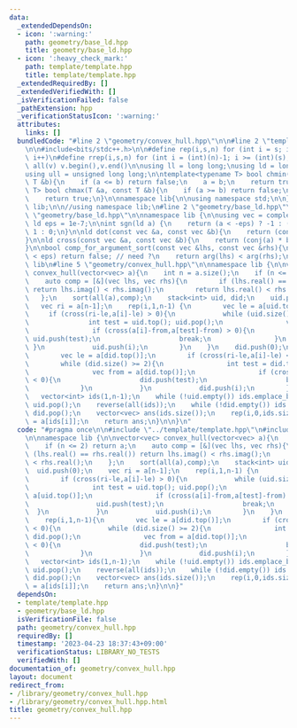 ```yaml
---
data:
  _extendedDependsOn:
  - icon: ':warning:'
    path: geometry/base_ld.hpp
    title: geometry/base_ld.hpp
  - icon: ':heavy_check_mark:'
    path: template/template.hpp
    title: template/template.hpp
  _extendedRequiredBy: []
  _extendedVerifiedWith: []
  _isVerificationFailed: false
  _pathExtension: hpp
  _verificationStatusIcon: ':warning:'
  attributes:
    links: []
  bundledCode: "#line 2 \"geometry/convex_hull.hpp\"\n\n#line 2 \"template/template.hpp\"\
    \n\n#include<bits/stdc++.h>\n\n#define rep(i,s,n) for (int i = s; i < (int)(n);\
    \ i++)\n#define rrep(i,s,n) for (int i = (int)(n)-1; i >= (int)(s); i--)\n#define\
    \ all(v) v.begin(),v.end()\n\nusing ll = long long;\nusing ld = long double;\n\
    using ull = unsigned long long;\n\ntemplate<typename T> bool chmin(T &a, const\
    \ T &b){\n    if (a <= b) return false;\n    a = b;\n    return true;\n}\ntemplate<typename\
    \ T> bool chmax(T &a, const T &b){\n    if (a >= b) return false;\n    a = b;\n\
    \    return true;\n}\n\nnamespace lib{\n\nusing namespace std;\n\n} // namespace\
    \ lib;\n\n//using namespace lib;\n#line 2 \"geometry/base_ld.hpp\"\n\n#line 4\
    \ \"geometry/base_ld.hpp\"\n\nnamespace lib {\n\nusing vec = complex<ld>;\nconst\
    \ ld eps = 1e-7;\n\nint sgn(ld a) {\n    return (a < -eps) ? -1 : (a > eps) ?\
    \ 1 : 0;\n}\n\nld dot(const vec &a, const vec &b){\n    return (conj(a) * b).real();\n\
    }\n\nld cross(const vec &a, const vec &b){\n    return (conj(a) * b).imag();\n\
    }\n\nbool comp_for_argument_sort(const vec &lhs, const vec &rhs){\n    //if (abs(arg(lhs)-arg(rhs))\
    \ < eps) return false; // need ?\n    return arg(lhs) < arg(rhs);\n}\n\n} // namespace\
    \ lib\n#line 5 \"geometry/convex_hull.hpp\"\n\nnamespace lib {\n\nvector<vec>\
    \ convex_hull(vector<vec> a){\n    int n = a.size();\n    if (n <= 2) return a;\n\
    \    auto comp = [&](vec lhs, vec rhs){\n        if (lhs.real() == rhs.real())\
    \ return lhs.imag() < rhs.imag();\n        return lhs.real() < rhs.real();\n \
    \   };\n    sort(all(a),comp);\n    stack<int> uid, did;\n    uid.push(0);\n \
    \   vec ri = a[n-1];\n    rep(i,1,n-1) {\n        vec le = a[uid.top()];\n   \
    \     if (cross(ri-le,a[i]-le) > 0){\n            while (uid.size() >= 2){\n \
    \               int test = uid.top(); uid.pop();\n                vec from = a[uid.top()];\n\
    \                if (cross(a[i]-from,a[test]-from) > 0){\n                   \
    \ uid.push(test);\n                    break;\n                }\n           \
    \ }\n            uid.push(i);\n        }\n    }\n    did.push(0);\n    rep(i,1,n-1){\n\
    \        vec le = a[did.top()];\n        if (cross(ri-le,a[i]-le) < 0){\n    \
    \        while (did.size() >= 2){\n                int test = did.top(); did.pop();\n\
    \                vec from = a[did.top()];\n                if (cross(a[i]-from,a[test]-from)\
    \ < 0){\n                    did.push(test);\n                    break;\n   \
    \             }\n            }\n            did.push(i);\n        }\n    }\n \
    \   vector<int> ids(1,n-1);\n    while (!uid.empty()) ids.emplace_back(uid.top()),\
    \ uid.pop();\n    reverse(all(ids));\n    while (!did.empty()) ids.emplace_back(did.top()),\
    \ did.pop();\n    vector<vec> ans(ids.size());\n    rep(i,0,ids.size()) ans[i]\
    \ = a[ids[i]];\n    return ans;\n}\n\n}\n"
  code: "#pragma once\n\n#include \"../template/template.hpp\"\n#include \"../geometry/base_ld.hpp\"\
    \n\nnamespace lib {\n\nvector<vec> convex_hull(vector<vec> a){\n    int n = a.size();\n\
    \    if (n <= 2) return a;\n    auto comp = [&](vec lhs, vec rhs){\n        if\
    \ (lhs.real() == rhs.real()) return lhs.imag() < rhs.imag();\n        return lhs.real()\
    \ < rhs.real();\n    };\n    sort(all(a),comp);\n    stack<int> uid, did;\n  \
    \  uid.push(0);\n    vec ri = a[n-1];\n    rep(i,1,n-1) {\n        vec le = a[uid.top()];\n\
    \        if (cross(ri-le,a[i]-le) > 0){\n            while (uid.size() >= 2){\n\
    \                int test = uid.top(); uid.pop();\n                vec from =\
    \ a[uid.top()];\n                if (cross(a[i]-from,a[test]-from) > 0){\n   \
    \                 uid.push(test);\n                    break;\n              \
    \  }\n            }\n            uid.push(i);\n        }\n    }\n    did.push(0);\n\
    \    rep(i,1,n-1){\n        vec le = a[did.top()];\n        if (cross(ri-le,a[i]-le)\
    \ < 0){\n            while (did.size() >= 2){\n                int test = did.top();\
    \ did.pop();\n                vec from = a[did.top()];\n                if (cross(a[i]-from,a[test]-from)\
    \ < 0){\n                    did.push(test);\n                    break;\n   \
    \             }\n            }\n            did.push(i);\n        }\n    }\n \
    \   vector<int> ids(1,n-1);\n    while (!uid.empty()) ids.emplace_back(uid.top()),\
    \ uid.pop();\n    reverse(all(ids));\n    while (!did.empty()) ids.emplace_back(did.top()),\
    \ did.pop();\n    vector<vec> ans(ids.size());\n    rep(i,0,ids.size()) ans[i]\
    \ = a[ids[i]];\n    return ans;\n}\n\n}"
  dependsOn:
  - template/template.hpp
  - geometry/base_ld.hpp
  isVerificationFile: false
  path: geometry/convex_hull.hpp
  requiredBy: []
  timestamp: '2023-04-23 18:37:43+09:00'
  verificationStatus: LIBRARY_NO_TESTS
  verifiedWith: []
documentation_of: geometry/convex_hull.hpp
layout: document
redirect_from:
- /library/geometry/convex_hull.hpp
- /library/geometry/convex_hull.hpp.html
title: geometry/convex_hull.hpp
---
```

